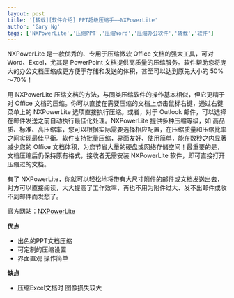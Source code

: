 ```yaml
---
layout: post
title: '[转载][软件介绍] PPT超级压缩手——NXPowerLite'
author: 'Gary Ng'
tags: ['NXPowerLite','压缩PPT','压缩Word','压缩办公软件','转载','软件']
---
```


  

NXPowerLite 是一款优秀的、专用于压缩微软 Office 文档的强大工具，可对
Word、Excel，尤其是 PowerPoint
文档提供高质量的压缩服务。软件帮助您将庞大的办公文档压缩成更方便于存储和发送的体积，甚至可以达到原先大小的
50%～70%！

用 NXPowerLite
压缩文档的方法，与同类压缩软件的操作基本相似，但它更精于对 Office
文档的压缩。你可以直接在需要压缩的文档上点击鼠标右键，通过右键菜单上的
NXPowerLite 选项直接执行压缩。或者，对于 Outlook
邮件，可以选择在邮件发送之前自动执行最佳化处理。NXPowerLite
提供多种压缩等级，如
高品质、标准、高压缩率，您可以根据实际需要选择相应配置，在压缩质量和压缩比率之间实现最佳平衡。软件支持批量压缩，界面友好、使用简单，能在数秒之内显著减少您的
Office
文档体积，为您节省大量的硬盘或网络存储空间！最重要的是，文档压缩后仍保持原有格式，接收者无需安装
NXPowerLite 软件，即可直接打开压缩过的文档。

有了
NXPowerLite，你就可以轻松地将带有大尺寸附件的邮件或文档发送出去，对方可以直接阅读，大大提高了工作效率，再也不用为附件过大、发不出邮件或收不到邮件而发愁了。  
  
 官方网站：[NXPowerLite](http://www.neuxpower.com/?ld=n)

**优点**  

-   出色的PPT文档压缩
-   可定制的压缩设置
-   界面直观 操作简单

**缺点**  

-   压缩Excel文档时 图像损失较大

